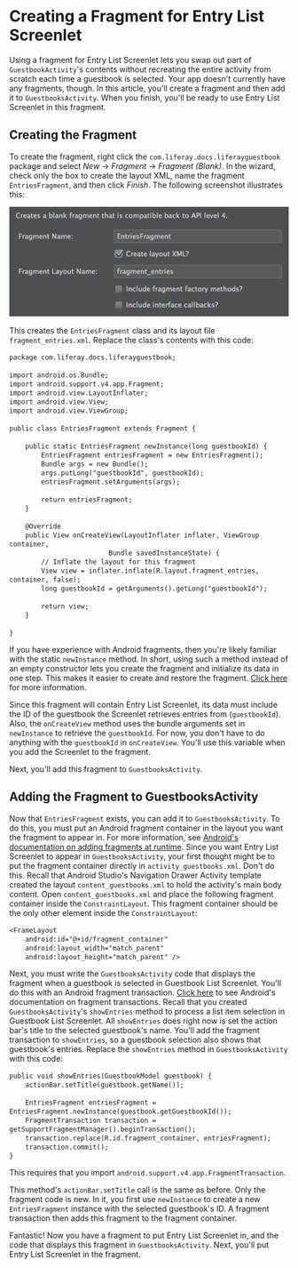 # Creating a Fragment for Entry List Screenlet [](id=creating-a-fragment-for-entry-list-screenlet)

Using a fragment for Entry List Screenlet lets you swap out part of 
`GuestbookActivity`'s contents without recreating the entire activity from 
scratch each time a guestbook is selected. Your app doesn't currently have any 
fragments, though. In this article, you'll create a fragment and then add it to 
`GuestbooksActivity`. When you finish, you'll be ready to use Entry List 
Screenlet in this fragment. 

## Creating the Fragment [](id=creating-the-fragment)

To create the fragment, right click the `com.liferay.docs.liferayguestbook` 
package and select *New* &rarr; *Fragment* &rarr; *Fragment (Blank)*. In the 
wizard, check only the box to create the layout XML, name the fragment 
`EntriesFragment`, and then click *Finish*. The following screenshot illustrates 
this: 

![Figure 1: Create a new blank fragment for the entries.](../../../images/android-create-fragment.png)

This creates the `EntriesFragment` class and its layout file 
`fragment_entries.xml`. Replace the class's contents with this code: 

    package com.liferay.docs.liferayguestbook;

    import android.os.Bundle;
    import android.support.v4.app.Fragment;
    import android.view.LayoutInflater;
    import android.view.View;
    import android.view.ViewGroup;

    public class EntriesFragment extends Fragment {

        public static EntriesFragment newInstance(long guestbookId) {
            EntriesFragment entriesFragment = new EntriesFragment();
            Bundle args = new Bundle();
            args.putLong("guestbookId", guestbookId);
            entriesFragment.setArguments(args);

            return entriesFragment;
        }

        @Override
        public View onCreateView(LayoutInflater inflater, ViewGroup container,
                             Bundle savedInstanceState) {
            // Inflate the layout for this fragment
            View view = inflater.inflate(R.layout.fragment_entries, container, false);
            long guestbookId = getArguments().getLong("guestbookId");

            return view;
        }

    }

If you have experience with Android fragments, then you're likely familiar with 
the static `newInstance` method. In short, using such a method instead of an 
empty constructor lets you create the fragment and initialize its data in one 
step. This makes it easier to create and restore the fragment. 
[Click here](http://www.androiddesignpatterns.com/2012/05/using-newinstance-to-instantiate.html) 
for more information. 

Since this fragment will contain Entry List Screenlet, its data must include the 
ID of the guestbook the Screenlet retrieves entries from (`guestbookId`). Also, 
the `onCreateView` method uses the bundle arguments set in `newInstance` to 
retrieve the `guestbookId`. For now, you don't have to do anything with the 
`guestbookId` in `onCreateView`. You'll use this variable when you add the 
Screenlet to the fragment. 

Next, you'll add this fragment to `GuestbooksActivity`. 

## Adding the Fragment to GuestbooksActivity [](id=adding-the-fragment-to-guestbooksactivity)

Now that `EntriesFragment` exists, you can add it to `GuestbooksActivity`. To do 
this, you must put an Android fragment container in the layout you want the 
fragment to appear in. For more information, see 
[Android's documentation on adding fragments at runtime](http://developer.android.com/training/basics/fragments/fragment-ui.html#AddAtRuntime). 
Since you want Entry List Screenlet to appear in `GuestbooksActivity`, your 
first thought might be to put the fragment container directly in 
`activity_guestbooks.xml`. Don't do this. Recall that Android Studio's 
Navigation Drawer Activity template created the layout `content_guestbooks.xml` 
to hold the activity's main body content. Open `content_guestbooks.xml` and 
place the following fragment container inside the `ConstraintLayout`. This 
fragment container should be the only other element inside the 
`ConstraintLayout`: 

    <FrameLayout
        android:id="@+id/fragment_container"
        android:layout_width="match_parent"
        android:layout_height="match_parent" />

Next, you must write the `GuestbooksActivity` code that displays the fragment 
when a guestbook is selected in Guestbook List Screenlet. You'll do this with an 
Android fragment transaction. 
[Click here](http://developer.android.com/guide/components/fragments.html#Transactions) 
to see Android's documentation on fragment transactions. Recall that you created 
`GuestbooksActivity`'s `showEntries` method to process a list item selection in 
Guestbook List Screenlet. All `showEntries` does right now is set the action 
bar's title to the selected guestbook's name. You'll add the fragment 
transaction to `showEntries`, so a guestbook selection also shows that 
guestbook's entries. Replace the `showEntries` method in `GuestbooksActivity` 
with this code: 

    public void showEntries(GuestbookModel guestbook) {
        actionBar.setTitle(guestbook.getName());

        EntriesFragment entriesFragment = EntriesFragment.newInstance(guestbook.getGuestbookId());
        FragmentTransaction transaction = getSupportFragmentManager().beginTransaction();
        transaction.replace(R.id.fragment_container, entriesFragment);
        transaction.commit();
    }

This requires that you import `android.support.v4.app.FragmentTransaction`. 

This method's `actionBar.setTitle` call is the same as before. Only the fragment 
code is new. In it, you first use `newInstance` to create a new 
`EntriesFragment` instance with the selected guestbook's ID. A fragment 
transaction then adds this fragment to the fragment container. 

Fantastic! Now you have a fragment to put Entry List Screenlet in, and the code 
that displays this fragment in `GuestbooksActivity`. Next, you'll put Entry List 
Screenlet in the fragment. 

